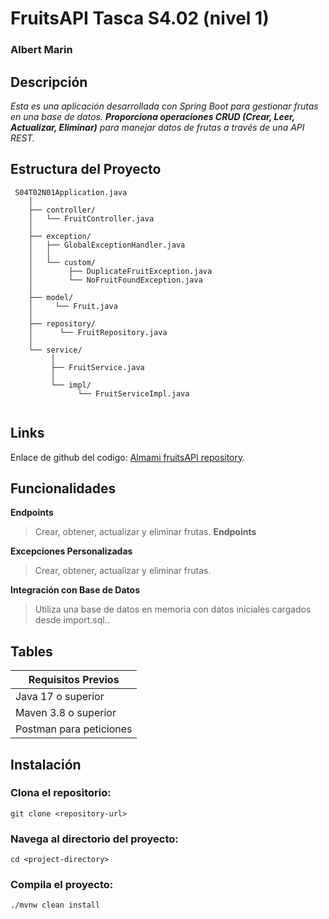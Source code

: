 # FruitsAPI Tasca S4.02 (nivel 1)

### Albert Marin



## Descripción


_Esta es una aplicación desarrollada con Spring Boot para gestionar 
frutas en una base de datos. **Proporciona operaciones CRUD (Crear, Leer, Actualizar, Eliminar)** 
para manejar datos de frutas a través de una API REST._


## Estructura del Proyecto
```
 S04T02N01Application.java
    │
    ├── controller/
    │   └── FruitController.java
    │
    ├── exception/
    │   ├── GlobalExceptionHandler.java
    │   │
    │   └── custom/
    │        ├── DuplicateFruitException.java
    │        └── NoFruitFoundException.java
    │
    ├── model/
    │     └── Fruit.java
    │
    ├── repository/
    │      └── FruitRepository.java
    │
    └── service/
         │
         ├── FruitService.java
         │
         └── impl/
               └── FruitServiceImpl.java
            
```

## Links

Enlace de github del codigo: [Almami fruitsAPI repository](https://github.com/Almami679/S04T02N01).

## Funcionalidades


 **Endpoints**
>
>Crear, obtener, actualizar y eliminar frutas.
> **Endpoints**


**Excepciones Personalizadas**
>Crear, obtener, actualizar y eliminar frutas.

**Integración con Base de Datos**
>Utiliza una base de datos en memoria con datos iniciales cargados desde import.sql..


## Tables

| Requisitos Previos  | 
| ------------- |
| Java 17 o superior      | 
| Maven 3.8 o superior      | 
| Postman para peticiones      | 


## Instalación

### Clona el repositorio:
```
git clone <repository-url>
```

### Navega al directorio del proyecto:
```
cd <project-directory>
```
### Compila el proyecto:
```
./mvnw clean install
```
